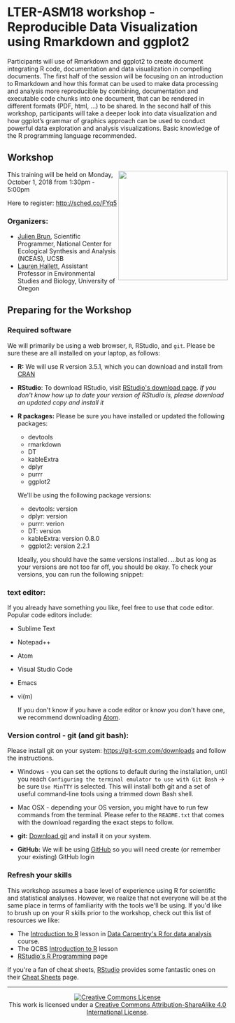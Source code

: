 # LTER-ASM18 workshop -  Reproducible Data Visualization using Rmarkdown and ggplot2

Participants will use of Rmarkdown and ggplot2 to create document integrating R code, documentation and data visualization in compelling documents. The first half of the session will be focusing on an introduction to Rmarkdown and how this format can be used to make data processing and analysis more reproducible by combining, documentation and executable code chunks into one document, that can be rendered in different formats (PDF, html, …) to be shared. In the second half of this workshop, participants will take a deeper look into data visualization and how ggplot’s grammar of graphics approach can be used to conduct powerful data exploration and analysis visualizations. Basic knowledge of the R programming language recommended.

## Workshop

<p><img  src="https://lternet.edu/wp-content/uploads/2018/02/LTER-network-horizontal.png" width="250px" align="right" /></p>

This training will be held on Monday, October 1, 2018 from 1:30pm - 5:00pm

Here to register: http://sched.co/FYq5

### Organizers:

- [Julien Brun](http://brunj7.github.io/about/), Scientific Programmer, National Center for Ecological Synthesis and Analysis (NCEAS), UCSB
- [Lauren Hallett](https://laurenmh.github.io/), Assistant Professor in Environmental Studies and Biology, University of Oregon


## Preparing for the Workshop

### Required software

We will primarily be using a web browser, `R`, RStudio, and `git`. Please be sure these are all installed on your laptop, as follows:

- **R:** We will use R version 3.5.1, which you can download and install from [CRAN](https://cran.rstudio.com)

- **RStudio**: To download RStudio, visit [RStudio's download page](https://www.rstudio.com/products/rstudio/download/).
  *If you don't know how up to date your version of RStudio is, please download an updated copy and install it*
    
- **R packages:** Please be sure you have installed or updated the following packages:

    - devtools
    - rmarkdown
    - DT
    - kableExtra
    - dplyr
    - purrr
    - ggplot2
    
    We'll be using the following package versions:
    
    - devtools: version 
    - dplyr: version 
    - purrr: verion
    - DT: version 
    - kableExtra: version 0.8.0
    - ggplot2: version 2.2.1
    
    Ideally, you should have the same versions installed. ...but as long as your versions are not too far off, you should be okay. To check your versions, you can run the following snippet:
  
### text editor:

If you already have something you like, feel free to use that code editor. Popular code editors include:
    
- Sublime Text
- Notepad++
- Atom
- Visual Studio Code
- Emacs
- vi(m)
        
    If you don't know if you have a code editor or know you don't have one, we recommend downloading [Atom](https://atom.io).

### Version control - git (and git bash): 

Please install git on your system: https://git-scm.com/downloads and follow the instructions. 

- Windows - you can set the options to default during the installation, until you reach `Configuring the terminal emulator to use with Git Bash` -> be sure `Use MinTTY` is selected.  This will install both git and a set of useful command-line tools using a trimmed down Bash shell.  
- Mac OSX - depending your OS version, you might have to run few commands from the terminal. Please refer to the `README.txt` that comes with the download regarding the exact steps to follow.

- **git:** [Download git](https://git-scm.com/downloads) and install it on your system.
- **GitHub:** We will be using [GitHub](https://github.com) so you will need create (or remember your existing) GitHub login

### Refresh your skills

This workshop assumes a base level of experience using R for scientific and statistical analyses.
However, we realize that not everyone will be at the same place in terms of familiarity with the tools we'll be using.
If you'd like to brush up on your R skills prior to the workshop, check out this list of resources we like:

- The [Introduction to R](http://www.datacarpentry.org/R-ecology-lesson/01-intro-to-r.html) lesson in [Data Carpentry's R for data analysis](http://www.datacarpentry.org/R-ecology-lesson/) course.
- The QCBS [Introduction to R](https://qcbs.ca/wiki/r) lesson
- [RStudio's R Programming](https://www.rstudio.com/online-learning/) page

If you're a fan of cheat sheets, [RStudio](https://www.rstudio.com) provides some fantastic ones on their [Cheat Sheets](https://www.rstudio.com/resources/cheatsheets/) page.

---

<div>
  <p align="center"><a rel="license" href="http://creativecommons.org/licenses/by-sa/4.0/"><img alt="Creative Commons License" style="border-width:0" src="https://i.creativecommons.org/l/by-sa/4.0/88x31.png"  /></a><br />This work is licensed under a <a rel="license" href="http://creativecommons.org/licenses/by-sa/4.0/">Creative Commons Attribution-ShareAlike 4.0 International License</a>. </p>
</div>

